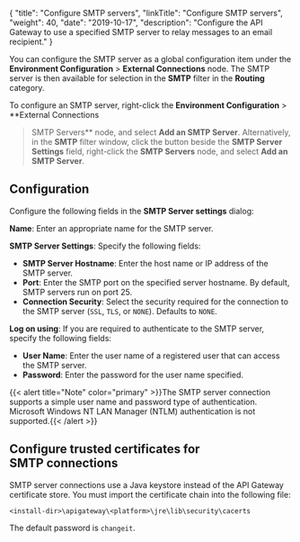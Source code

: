 {
"title": "Configure SMTP servers",
"linkTitle": "Configure SMTP servers",
"weight": 40,
"date": "2019-10-17",
"description": "Configure the API Gateway to use a specified SMTP server to relay messages to an email recipient."
}

You can configure the SMTP server as a global configuration item under the **Environment Configuration** > **External Connections**
node. The SMTP server is then available for selection in the **SMTP**
filter in the **Routing**
category.

To configure an SMTP server, right-click the **Environment Configuration** > **External Connections
> SMTP Servers**
node, and select **Add an SMTP Server**. Alternatively, in the **SMTP**
filter window, click the button beside the **SMTP Server Settings**
field, right-click the **SMTP Servers**
node, and select **Add an SMTP Server**.

## Configuration

Configure the following fields in the **SMTP Server settings**
dialog:

**Name**:
Enter an appropriate name for the SMTP server.

**SMTP Server Settings**:
Specify the following fields:

* **SMTP Server Hostname**:
    Enter the host name or IP address of the SMTP server.
* **Port**:
    Enter the SMTP port on the specified server hostname. By default, SMTP servers run on port 25.
* **Connection Security**:
    Select the security required for the connection to the SMTP server (`SSL`, `TLS`, or `NONE`). Defaults to `NONE`.

**Log on using**:
If you are required to authenticate to the SMTP server, specify the following fields:

* **User Name**:
    Enter the user name of a registered user that can access the SMTP server.
* **Password**:
    Enter the password for the user name specified.

{{< alert title="Note" color="primary" >}}The SMTP server connection supports a simple user name and password type of authentication. Microsoft Windows NT LAN Manager (NTLM) authentication is not supported.{{< /alert >}}

## Configure trusted certificates for SMTP connections

SMTP server connections use a Java keystore instead of the API Gateway certificate store. You must import the certificate chain into the following file:

```
<install-dir>\apigateway\<platform>\jre\lib\security\cacerts
```

The default password is `changeit`.
